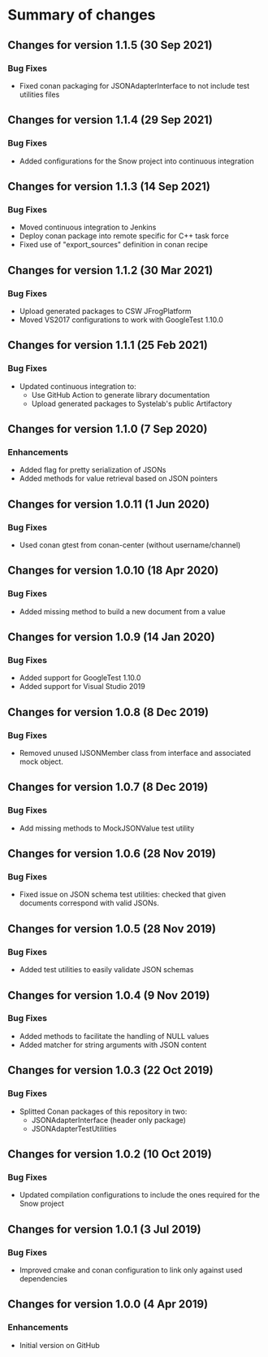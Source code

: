 # Summary of changes

## Changes for version 1.1.5 (30 Sep 2021)

### Bug Fixes

- Fixed conan packaging for JSONAdapterInterface to not include test utilities files


## Changes for version 1.1.4 (29 Sep 2021)

### Bug Fixes

- Added configurations for the Snow project into continuous integration


## Changes for version 1.1.3 (14 Sep 2021)

### Bug Fixes

- Moved continuous integration to Jenkins
- Deploy conan package into remote specific for C++ task force
- Fixed use of "export_sources" definition in conan recipe


## Changes for version 1.1.2 (30 Mar 2021)

### Bug Fixes

- Upload generated packages to CSW JFrogPlatform
- Moved VS2017 configurations to work with GoogleTest 1.10.0


## Changes for version 1.1.1 (25 Feb 2021)

### Bug Fixes

- Updated continuous integration to:
  - Use GitHub Action to generate library documentation
  - Upload generated packages to Systelab's public Artifactory


## Changes for version 1.1.0 (7 Sep 2020)

### Enhancements

- Added flag for pretty serialization of JSONs
- Added methods for value retrieval based on JSON pointers


## Changes for version 1.0.11 (1 Jun 2020)

### Bug Fixes

- Used conan gtest from conan-center (without username/channel)


## Changes for version 1.0.10 (18 Apr 2020)

### Bug Fixes

- Added missing method to build a new document from a value


## Changes for version 1.0.9 (14 Jan 2020)

### Bug Fixes

- Added support for GoogleTest 1.10.0
- Added support for Visual Studio 2019


## Changes for version 1.0.8 (8 Dec 2019)

### Bug Fixes

- Removed unused IJSONMember class from interface and associated mock object.


## Changes for version 1.0.7 (8 Dec 2019)

### Bug Fixes

- Add missing methods to MockJSONValue test utility


## Changes for version 1.0.6 (28 Nov 2019)

### Bug Fixes

- Fixed issue on JSON schema test utilities: checked that given documents correspond with valid JSONs.


## Changes for version 1.0.5 (28 Nov 2019)

### Bug Fixes

- Added test utilities to easily validate JSON schemas


## Changes for version 1.0.4 (9 Nov 2019)

### Bug Fixes

- Added methods to facilitate the handling of NULL values
- Added matcher for string arguments with JSON content


## Changes for version 1.0.3 (22 Oct 2019)

### Bug Fixes

- Splitted Conan packages of this repository in two:
  - JSONAdapterInterface (header only package)
  - JSONAdapterTestUtilities


## Changes for version 1.0.2 (10 Oct 2019)

### Bug Fixes

- Updated compilation configurations to include the ones required for the Snow project


## Changes for version 1.0.1 (3 Jul 2019)

### Bug Fixes

- Improved cmake and conan configuration to link only against used dependencies


## Changes for version 1.0.0 (4 Apr 2019)

### Enhancements

- Initial version on GitHub

